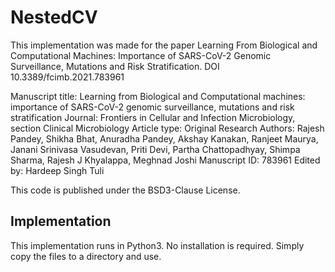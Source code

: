 # NestedCV

This implementation was made for the paper Learning From Biological and Computational Machines: Importance of SARS-CoV-2 Genomic Surveillance, Mutations and Risk Stratification. DOI 10.3389/fcimb.2021.783961

Manuscript title: Learning from Biological and Computational machines: importance of SARS-CoV-2 genomic surveillance, mutations and risk stratification
Journal: Frontiers in Cellular and Infection Microbiology, section Clinical Microbiology
Article type: Original Research
Authors: Rajesh Pandey, Shikha Bhat, Anuradha Pandey, Akshay Kanakan, Ranjeet Maurya, Janani Srinivasa Vasudevan, Priti Devi, Partha Chattopadhyay, Shimpa Sharma, Rajesh J Khyalappa, Meghnad Joshi
Manuscript ID: 783961
Edited by: Hardeep Singh Tuli

This code is published under the BSD3-Clause License.

## Implementation
This implementation runs in Python3. No installation is required. Simply copy the files to a directory and use.
